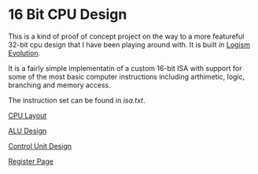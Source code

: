 # 16 Bit CPU Design

This is a kind of proof of concept project on the way to a more featureful 32-bit cpu design that I have been playing around with. It is built in [Logism Evolution](https://github.com/logisim-evolution/logisim-evolution).

It is a fairly simple implementatin of a custom 16-bit ISA with support for some of the most basic computer instructions including arthimetic, logic, branching and memory access.

The instruction set can be found in *isa.txt*.

[CPU Layout](images/cpu.png)

[ALU Design](images/alu.png)

[Control Unit Design](images/control_unit.png)

[Register Page](images/registers.png)